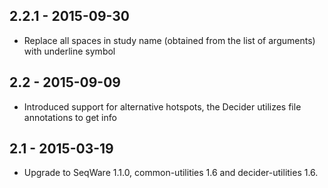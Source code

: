 ## 2.2.1 - 2015-09-30
- Replace all spaces in study name (obtained from the list of arguments) with underline symbol
## 2.2   - 2015-09-09
- Introduced support for alternative hotspots, the Decider utilizes file annotations to get info
## 2.1   - 2015-03-19
- Upgrade to SeqWare 1.1.0, common-utilities 1.6 and decider-utilities 1.6.

